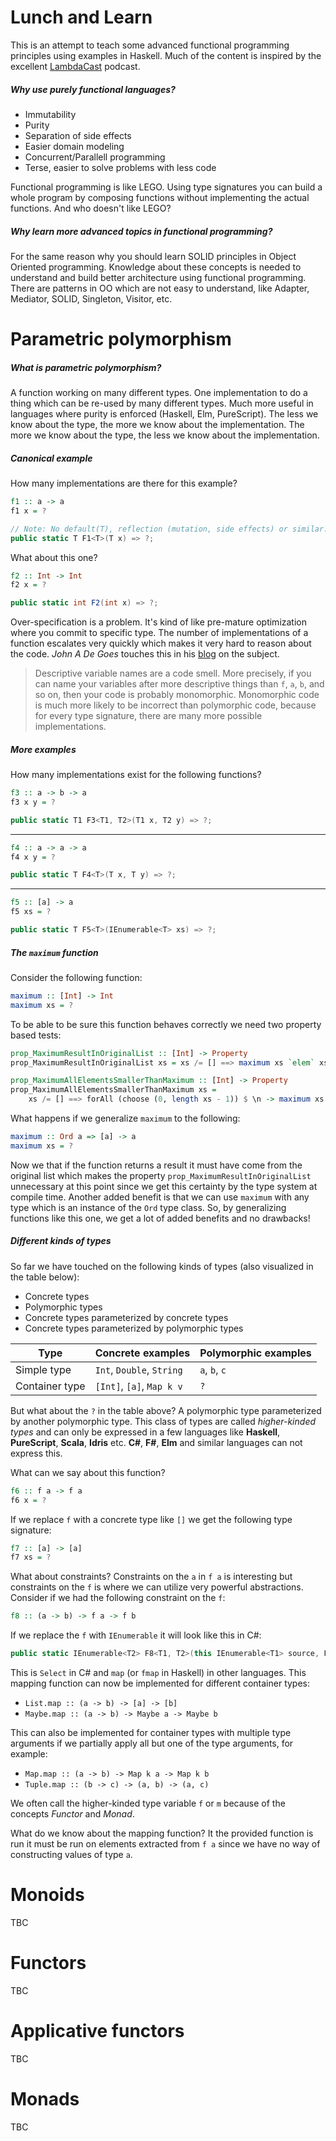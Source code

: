 # Lunch and Learn

This is an attempt to teach some advanced functional programming principles using examples in Haskell. Much of the content is inspired by the excellent [LambdaCast](https://soundcloud.com/lambda-cast) podcast.

##### Why use purely functional languages?
 - Immutability
 - Purity
 - Separation of side effects
 - Easier domain modeling
 - Concurrent/Parallell programming
 - Terse, easier to solve problems with less code

Functional programming is like LEGO. Using type signatures you can build a whole program by composing functions without implementing the actual functions. And who doesn't like LEGO?

##### Why learn more advanced topics in functional programming?
For the same reason why you should learn SOLID principles in Object Oriented programming. Knowledge about these concepts is needed to understand and build better architecture using functional programming. There are patterns in OO which are not easy to understand, like Adapter, Mediator, SOLID, Singleton, Visitor, etc.

# Parametric polymorphism

##### What is parametric polymorphism?
A function working on many different types. One implementation to do a thing which can be re-used by many different types. Much more useful in languages where purity is enforced (Haskell, Elm, PureScript). The less we know about the type, the more we know about the implementation. The more we know about the type, the less we know about the implementation.

##### Canonical example

How many implementations are there for this example?

```hs
f1 :: a -> a
f1 x = ?
```

```cs
// Note: No default(T), reflection (mutation, side effects) or similar.
public static T F1<T>(T x) => ?;
```

What about this one?

```hs
f2 :: Int -> Int
f2 x = ?
```

```cs
public static int F2(int x) => ?;
```

Over-specification is a problem. It's kind of like pre-mature optimization where you commit to specific type. The number of implementations of a function escalates very quickly which makes it very hard to reason about the code. *John A De Goes* touches this in his [blog](http://degoes.net/articles/insufficiently-polymorphic) on the subject.

> Descriptive variable names are a code smell.
> More precisely, if you can name your variables after more descriptive things than `f`, `a`, `b`, and so on, then your code is probably monomorphic.
> Monomorphic code is much more likely to be incorrect than polymorphic code, because for every type signature, there are many more possible implementations.

##### More examples

How many implementations exist for the following functions?
```hs
f3 :: a -> b -> a
f3 x y = ?
```

```cs
public static T1 F3<T1, T2>(T1 x, T2 y) => ?;
```

---

```hs
f4 :: a -> a -> a
f4 x y = ?
```

```cs
public static T F4<T>(T x, T y) => ?;
```

---

```hs
f5 :: [a] -> a
f5 xs = ?
```

```cs
public static T F5<T>(IEnumerable<T> xs) => ?;
```

##### The `maximum` function

Consider the following function:
```hs
maximum :: [Int] -> Int
maximum xs = ?
```

To be able to be sure this function behaves correctly we need two property based tests:
```hs
prop_MaximumResultInOriginalList :: [Int] -> Property
prop_MaximumResultInOriginalList xs = xs /= [] ==> maximum xs `elem` xs

prop_MaximumAllElementsSmallerThanMaximum :: [Int] -> Property
prop_MaximumAllElementsSmallerThanMaximum xs =
    xs /= [] ==> forAll (choose (0, length xs - 1)) $ \n -> maximum xs >= (xs !! n)
```

What happens if we generalize `maximum` to the following:
```hs
maximum :: Ord a => [a] -> a
maximum xs = ?
```

Now we that if the function returns a result it must have come from the original list which makes the property `prop_MaximumResultInOriginalList` unnecessary at this point since we get this certainty by the type system at compile time. Another added benefit is that we can use `maximum` with any type which is an instance of the `Ord` type class. So, by generalizing functions like this one, we get a lot of added benefits and no drawbacks!

##### Different kinds of types

So far we have touched on the following kinds of types (also visualized in the table below):
 - Concrete types
 - Polymorphic types
 - Concrete types parameterized by concrete types
 - Concrete types parameterized by polymorphic types

| Type | Concrete examples | Polymorphic examples |
| ------ | ------ | ------ |
| Simple type | `Int`, `Double`, `String` | `a`, `b`, `c` |
| Container type | `[Int]`, `[a]`, `Map k v` | `?` |

But what about the `?` in the table above? A polymorphic type parameterized by another polymorphic type. This class of types are called *higher-kinded types* and can only be expressed in a few languages like **Haskell**, **PureScript**, **Scala**, **Idris** etc. **C\#**, **F\#**, **Elm** and similar languages can not express this.

What can we say about this function?
```hs
f6 :: f a -> f a
f6 x = ?
```

If we replace `f` with a concrete type like `[]` we get the following type signature:
```hs
f7 :: [a] -> [a]
f7 xs = ?
```

What about constraints? Constraints on the `a` in `f a` is interesting but constraints on the `f` is where we can utilize very powerful abstractions. Consider if we had the following constraint on the `f`:
```hs
f8 :: (a -> b) -> f a -> f b
```

If we replace the `f` with `IEnumerable` it will look like this in C\#:
```cs
public static IEnumerable<T2> F8<T1, T2>(this IEnumerable<T1> source, Func<T1, T2> f) => ?;
```

This is `Select` in C\# and `map` (or `fmap` in Haskell) in other languages. This mapping function can now be implemented for different container types:
- `List.map :: (a -> b) -> [a] -> [b]`
- `Maybe.map :: (a -> b) -> Maybe a -> Maybe b`

This can also be implemented for container types with multiple type arguments if we partially apply all but one of the type arguments, for example:
- `Map.map :: (a -> b) -> Map k a -> Map k b`
- `Tuple.map :: (b -> c) -> (a, b) -> (a, c)`

We often call the higher-kinded type variable `f` or `m` because of the concepts *Functor* and *Monad*.

What do we know about the mapping function? It the provided function is run it must be run on elements extracted from `f a` since we have no way of constructing values of type `a`.

# Monoids

TBC

# Functors

TBC

# Applicative functors

TBC

# Monads

TBC

